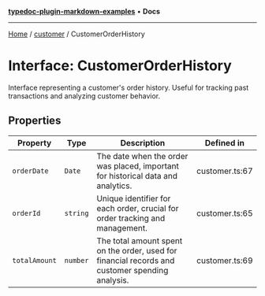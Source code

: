 [**typedoc-plugin-markdown-examples**](../../README.md) • **Docs**

***

[Home](../../README.md) / [customer](../README.md) / CustomerOrderHistory

# Interface: CustomerOrderHistory

Interface representing a customer's order history.
Useful for tracking past transactions and analyzing customer behavior.

## Properties

| Property | Type | Description | Defined in |
| ------ | ------ | ------ | ------ |
| `orderDate` | `Date` | The date when the order was placed, important for historical data and analytics. | customer.ts:67 |
| `orderId` | `string` | Unique identifier for each order, crucial for order tracking and management. | customer.ts:65 |
| `totalAmount` | `number` | The total amount spent on the order, used for financial records and customer spending analysis. | customer.ts:69 |
